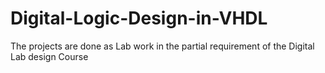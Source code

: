 # Digital-Logic-Design-in-VHDL
The projects are done as Lab work in the partial requirement of the Digital Lab design Course

